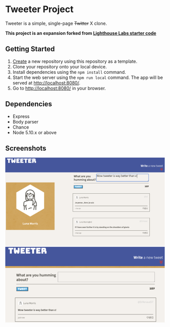 # Tweeter Project

Tweeter is a simple, single-page ~~Twitter~~ X clone.

**This project is an expansion forked from [Lighthouse Labs starter code](https://github.com/lighthouse-labs/tweeter)**

## Getting Started

1. [Create](https://docs.github.com/en/repositories/creating-and-managing-repositories/creating-a-repository-from-a-template) a new repository using this repository as a template.
2. Clone your repository onto your local device.
3. Install dependencies using the `npm install` command.
3. Start the web server using the `npm run local` command. The app will be served at <http://localhost:8080/>.
4. Go to <http://localhost:8080/> in your browser.

## Dependencies

- Express
- Body parser
- Chance
- Node 5.10.x or above

## Screenshots

!["Screenshot of desktop tweeter"](https://github.com/lunamoonmoon/tweeter/blob/master/docs/Tweeter-Desktop-View.png?raw=true)
!["Screenshot of mobile tweeter"](https://github.com/lunamoonmoon/tweeter/blob/master/docs/Tweeter-Mobile-View.png?raw=true)
